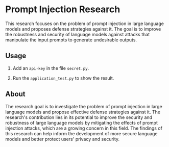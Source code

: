 # Prompt Injection Research

This research focuses on the problem of prompt injection in large language models and proposes defense strategies against it. The goal is to improve the robustness and security of language models against attacks that manipulate the input prompts to generate undesirable outputs.

## Usage

1. Add an `api-key` in the file `secret.py`.

2. Run the `application_test.py` to show the result.

## About

The research goal is to investigate the problem of prompt injection in large language models and propose effective defense strategies against it. The research's contribution lies in its potential to improve the security and robustness of large language models by mitigating the effects of prompt injection attacks, which are a growing concern in this field. The findings of this research can help inform the development of more secure language models and better protect users' privacy and security.